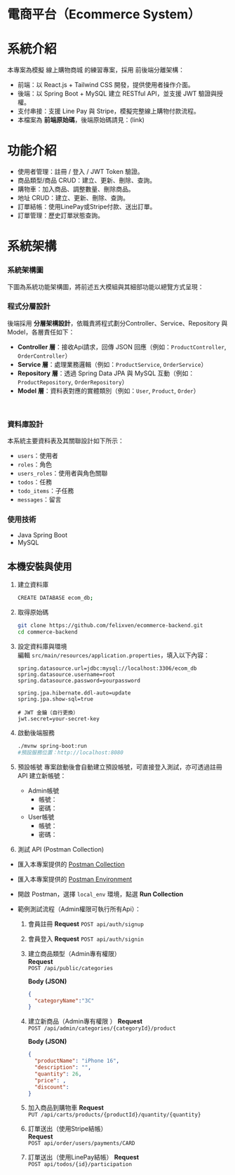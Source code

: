 # 電商平台（Ecommerce System）

# 系統介紹
本專案為模擬 線上購物商城 的練習專案，採用 前後端分離架構：
- 前端：以 React.js + Tailwind CSS 開發，提供使用者操作介面。
- 後端：以 Spring Boot + MySQL 建立 RESTful API，並支援 JWT 驗證與授權。
- 支付串接：支援 Line Pay 與 Stripe，模擬完整線上購物付款流程。
- 本檔案為 **前端原始碼**，後端原始碼請見：(link)

# 功能介紹
- 使用者管理：註冊 / 登入 / JWT Token 驗證。
- 商品類型/商品 CRUD：建立、更新、刪除、查詢。
- 購物車：加入商品、調整數量、刪除商品。
- 地址 CRUD：建立、更新、刪除、查詢。
- 訂單結帳：使用LinePay或Stripe付款、送出訂單。
- 訂單管理：歷史訂單狀態查詢。

# 系統架構
### 系統架構圖
下圖為系統功能架構圖，將前述五大模組與其細部功能以總覽方式呈現：
<br/>

### 程式分層設計
後端採用 **分層架構設計**，依職責將程式劃分Controller、Service、Repository 與 Model，各層責任如下：
- **Controller 層**：接收Api請求，回傳 JSON 回應（例如：`ProductController`, `OrderController`）  
- **Service 層**：處理業務邏輯（例如：`ProductService`, `OrderService`）  
- **Repository 層**：透過 Spring Data JPA 與 MySQL 互動（例如：`ProductRepository`, `OrderRepository`）  
- **Model 層**：資料表對應的實體類別（例如：`User`, `Product`, `Order`）
<br/>

### 資料庫設計
本系統主要資料表及其關聯設計如下所示：
- `users`：使用者  
- `roles`：角色  
- `users_roles`：使用者與角色關聯  
- `todos`：任務  
- `todo_items`：子任務  
- `messages`：留言  

### 使用技術
- Java Spring Boot
- MySQL

## 本機安裝與使用

1. 建立資料庫
   ```bash
   CREATE DATABASE ecom_db;
   ```
2. 取得原始碼
   ```bash
   git clone https://github.com/felixven/ecommerce-backend.git
   cd commerce-backend
   ```
   
3. 設定資料庫與環境  
   編輯 `src/main/resources/application.properties`，填入以下內容：

   ```properties
   spring.datasource.url=jdbc:mysql://localhost:3306/ecom_db
   spring.datasource.username=root
   spring.datasource.password=yourpassword

   spring.jpa.hibernate.ddl-auto=update
   spring.jpa.show-sql=true

   # JWT 金鑰（自行更換）
   jwt.secret=your-secret-key
   ```
   
4. 啟動後端服務
   ```bash
   ./mvnw spring-boot:run
   #預設服務位置：http://localhost:8080
   ```
5. 預設帳號
   專案啟動後會自動建立預設帳號，可直接登入測試，亦可透過註冊 API 建立新帳號：
   - Admin帳號
     - 帳號：
     - 密碼：
   - User帳號
     - 帳號：
     - 密碼： 
7. 測試 API (Postman Collection)
  - 匯入本專案提供的 [Postman Collection](docs/todo-api.postman_collection.json)
  - 匯入本專案提供的 [Postman Environment](docs/local_env.json)
  - 開啟 Postman，選擇 `local_env` 環境，點選 **Run Collection**
  
- 範例測試流程（Admin權限可執行所有Api）：  
     1. 會員註冊
        **Request** 
        `POST api/auth/signup`
        
     2. 會員登入
         **Request** 
        `POST api/auth/signin`
        
     3. 建立商品類型（Admin專有權限）  
        **Request**  
        `POST /api/public/categories`  

        **Body (JSON)**  
        ```json
        {
          "categoryName":"3C"
        }
        ```
        
     4. 建立新商品（Admin專有權限 ）
        **Request**  
        `POST /api/admin/categories/{categoryId}/product`  

        **Body (JSON)**  
        ```json
        {
          "productName": "iPhone 16",
          "description": "",
          "quantity": 26,
          "price": ,
          "discount": 
        }
        ```
        
     5. 加入商品到購物車 
        **Request**  
        `PUT /api/carts/products/{productId}/quantity/{quantity}`  
        
     6. 訂單送出（使用Stripe結帳）  
        **Request**  
        `POST api/order/users/payments/CARD`
        
     7. 訂單送出（使用LinePay結帳） 
        **Request**  
        `POST api/todos/{id}/participation`
   




